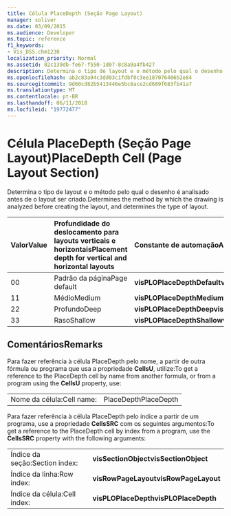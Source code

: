 ```yaml
---
title: Célula PlaceDepth (Seção Page Layout)
manager: soliver
ms.date: 03/09/2015
ms.audience: Developer
ms.topic: reference
f1_keywords:
- Vis_DSS.chm1230
localization_priority: Normal
ms.assetid: 02c139db-fe67-f550-1d07-8c8a9a4fb427
description: Determina o tipo de layout e o método pelo qual o desenho é analisado antes de o layout ser criado.
ms.openlocfilehash: ab2c83a94c3dd03c1fdbf0c3ee187076406b2e84
ms.sourcegitcommit: 9d60cd82b5413446e5bc8ace2cd689f683fb41a7
ms.translationtype: MT
ms.contentlocale: pt-BR
ms.lasthandoff: 06/11/2018
ms.locfileid: "19772477"
---
```

# <a name="placedepth-cell-page-layout-section"></a><span data-ttu-id="dfcdb-103">Célula PlaceDepth (Seção Page Layout)</span><span class="sxs-lookup"><span data-stu-id="dfcdb-103">PlaceDepth Cell (Page Layout Section)</span></span>

<span data-ttu-id="dfcdb-104">Determina o tipo de layout e o método pelo qual o desenho é analisado antes de o layout ser criado.</span><span class="sxs-lookup"><span data-stu-id="dfcdb-104">Determines the method by which the drawing is analyzed before creating the layout, and determines the type of layout.</span></span>
  
|<span data-ttu-id="dfcdb-105">**Valor**</span><span class="sxs-lookup"><span data-stu-id="dfcdb-105">**Value**</span></span>|<span data-ttu-id="dfcdb-106">**Profundidade do deslocamento para layouts verticais e horizontais**</span><span class="sxs-lookup"><span data-stu-id="dfcdb-106">**Placement depth for vertical and horizontal layouts**</span></span>|<span data-ttu-id="dfcdb-107">**Constante de automação**</span><span class="sxs-lookup"><span data-stu-id="dfcdb-107">**Automation constant**</span></span>|
|:-----|:-----|:-----|
| <span data-ttu-id="dfcdb-108">0</span><span class="sxs-lookup"><span data-stu-id="dfcdb-108">0</span></span>  <br/> | <span data-ttu-id="dfcdb-109">Padrão da página</span><span class="sxs-lookup"><span data-stu-id="dfcdb-109">Page default</span></span>  <br/> |<span data-ttu-id="dfcdb-110">**visPLOPlaceDepthDefault**</span><span class="sxs-lookup"><span data-stu-id="dfcdb-110">**visPLOPlaceDepthDefault**</span></span> <br/> |
| <span data-ttu-id="dfcdb-111">1</span><span class="sxs-lookup"><span data-stu-id="dfcdb-111">1</span></span>  <br/> | <span data-ttu-id="dfcdb-112">Médio</span><span class="sxs-lookup"><span data-stu-id="dfcdb-112">Medium</span></span>  <br/> |<span data-ttu-id="dfcdb-113">**visPLOPlaceDepthMedium**</span><span class="sxs-lookup"><span data-stu-id="dfcdb-113">**visPLOPlaceDepthMedium**</span></span> <br/> |
| <span data-ttu-id="dfcdb-114">2</span><span class="sxs-lookup"><span data-stu-id="dfcdb-114">2</span></span>  <br/> | <span data-ttu-id="dfcdb-115">Profundo</span><span class="sxs-lookup"><span data-stu-id="dfcdb-115">Deep</span></span>  <br/> |<span data-ttu-id="dfcdb-116">**visPLOPlaceDepthDeep**</span><span class="sxs-lookup"><span data-stu-id="dfcdb-116">**visPLOPlaceDepthDeep**</span></span> <br/> |
| <span data-ttu-id="dfcdb-117">3</span><span class="sxs-lookup"><span data-stu-id="dfcdb-117">3</span></span>  <br/> | <span data-ttu-id="dfcdb-118">Raso</span><span class="sxs-lookup"><span data-stu-id="dfcdb-118">Shallow</span></span>  <br/> |<span data-ttu-id="dfcdb-119">**visPLOPlaceDepthShallow**</span><span class="sxs-lookup"><span data-stu-id="dfcdb-119">**visPLOPlaceDepthShallow**</span></span> <br/> |
   
## <a name="remarks"></a><span data-ttu-id="dfcdb-120">Comentários</span><span class="sxs-lookup"><span data-stu-id="dfcdb-120">Remarks</span></span>

<span data-ttu-id="dfcdb-121">Para fazer referência à célula PlaceDepth pelo nome, a partir de outra fórmula ou programa que usa a propriedade **CellsU**, utilize:</span><span class="sxs-lookup"><span data-stu-id="dfcdb-121">To get a reference to the PlaceDepth cell by name from another formula, or from a program using the **CellsU** property, use:</span></span> 
  
|||
|:-----|:-----|
| <span data-ttu-id="dfcdb-122">Nome da célula:</span><span class="sxs-lookup"><span data-stu-id="dfcdb-122">Cell name:</span></span>  <br/> | <span data-ttu-id="dfcdb-123">PlaceDepth</span><span class="sxs-lookup"><span data-stu-id="dfcdb-123">PlaceDepth</span></span>  <br/> |
   
<span data-ttu-id="dfcdb-124">Para fazer referência à célula PlaceDepth pelo índice a partir de um programa, use a propriedade **CellsSRC** com os seguintes argumentos:</span><span class="sxs-lookup"><span data-stu-id="dfcdb-124">To get a reference to the PlaceDepth cell by index from a program, use the **CellsSRC** property with the following arguments:</span></span> 
  
|||
|:-----|:-----|
| <span data-ttu-id="dfcdb-125">Índice da seção:</span><span class="sxs-lookup"><span data-stu-id="dfcdb-125">Section index:</span></span>  <br/> |<span data-ttu-id="dfcdb-126">**visSectionObject**</span><span class="sxs-lookup"><span data-stu-id="dfcdb-126">**visSectionObject**</span></span> <br/> |
| <span data-ttu-id="dfcdb-127">Índice da linha:</span><span class="sxs-lookup"><span data-stu-id="dfcdb-127">Row index:</span></span>  <br/> |<span data-ttu-id="dfcdb-128">**visRowPageLayout**</span><span class="sxs-lookup"><span data-stu-id="dfcdb-128">**visRowPageLayout**</span></span> <br/> |
| <span data-ttu-id="dfcdb-129">Índice da célula:</span><span class="sxs-lookup"><span data-stu-id="dfcdb-129">Cell index:</span></span>  <br/> |<span data-ttu-id="dfcdb-130">**visPLOPlaceDepth**</span><span class="sxs-lookup"><span data-stu-id="dfcdb-130">**visPLOPlaceDepth**</span></span> <br/> |
   

